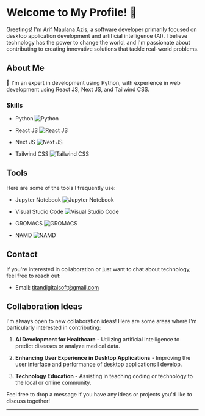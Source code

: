 # Welcome to My Profile! 👋

Greetings! I'm Arif Maulana Azis, a software developer primarily focused on desktop application development and artificial intelligence (AI). I believe technology has the power to change the world, and I'm passionate about contributing to creating innovative solutions that tackle real-world problems.

## About Me

🚀 I'm an expert in development using Python, with experience in web development using React JS, Next JS, and Tailwind CSS.

### Skills

- Python
  ![Python](https://progress-bar.dev/100/?title=Expert)

- React JS
  ![React JS](https://progress-bar.dev/80/?title=Advanced)

- Next JS
  ![Next JS](https://progress-bar.dev/80/?title=Advanced)

- Tailwind CSS
  ![Tailwind CSS](https://progress-bar.dev/80/?title=Advanced)

## Tools

Here are some of the tools I frequently use:

- Jupyter Notebook
  ![Jupyter Notebook]([https://img.icons8.com/ios-filled/50/000000/jupyter.png](https://avatars.githubusercontent.com/u/7388996?s=200&v=4))

- Visual Studio Code
  ![Visual Studio Code]([https://img.icons8.com/ios-filled/50/000000/visual-studio-code.png](https://raw.githubusercontent.com/github/explore/bbd48b997e8d0bef63f676eca4da5e1f76487b56/topics/visual-studio-code/visual-studio-code.png))

- GROMACS
  ![GROMACS]([https://upload.wikimedia.org/wikipedia/commons/thumb/3/3d/GROMACS_Logo.svg/1280px-GROMACS_Logo.svg.png](https://www.gromacs.org/_static/gmx_logo_blue.png))

- NAMD
  ![NAMD]([https://www.ks.uiuc.edu/Research/namd/2.13/ug/images/logo.png](https://www.ks.uiuc.edu/Research/namd/logo/namd_logo_left.gif))

## Contact

If you're interested in collaboration or just want to chat about technology, feel free to reach out:

- Email: [titandigitalsoft@gmail.com](mailto:titandigitalsoft@gmail.com)

## Collaboration Ideas

I'm always open to new collaboration ideas! Here are some areas where I'm particularly interested in contributing:

1. **AI Development for Healthcare** - Utilizing artificial intelligence to predict diseases or analyze medical data.

2. **Enhancing User Experience in Desktop Applications** - Improving the user interface and performance of desktop applications I develop.

3. **Technology Education** - Assisting in teaching coding or technology to the local or online community.

Feel free to drop a message if you have any ideas or projects you'd like to discuss together!

---
